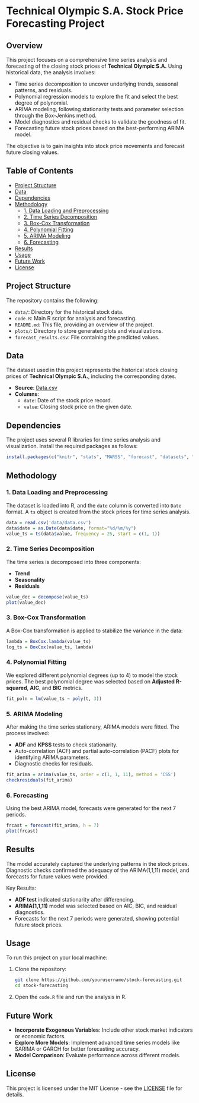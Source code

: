 # Technical Olympic S.A. Stock Price Forecasting Project

## Overview

This project focuses on a comprehensive time series analysis and forecasting of the closing stock prices of **Technical Olympic S.A.** Using historical data, the analysis involves:

- Time series decomposition to uncover underlying trends, seasonal patterns, and residuals.
- Polynomial regression models to explore the fit and select the best degree of polynomial.
- ARIMA modeling, following stationarity tests and parameter selection through the Box-Jenkins method.
- Model diagnostics and residual checks to validate the goodness of fit.
- Forecasting future stock prices based on the best-performing ARIMA model.

The objective is to gain insights into stock price movements and forecast future closing values.

## Table of Contents

- [Project Structure](#project-structure)
- [Data](#data)
- [Dependencies](#dependencies)
- [Methodology](#methodology)
  - [1. Data Loading and Preprocessing](#1-data-loading-and-preprocessing)
  - [2. Time Series Decomposition](#2-time-series-decomposition)
  - [3. Box-Cox Transformation](#3-box-cox-transformation)
  - [4. Polynomial Fitting](#4-polynomial-fitting)
  - [5. ARIMA Modeling](#5-arima-modeling)
  - [6. Forecasting](#6-forecasting)
- [Results](#results)
- [Usage](#usage)
- [Future Work](#future-work)
- [License](#license)

## Project Structure

The repository contains the following:

- `data/`: Directory for the historical stock data.
- `code.R`: Main R script for analysis and forecasting.
- `README.md`: This file, providing an overview of the project.
- `plots/`: Directory to store generated plots and visualizations.
- `forecast_results.csv`: File containing the predicted values.

## Data

The dataset used in this project represents the historical stock closing prices of **Technical Olympic S.A.**, including the corresponding dates.

- **Source**: [Data.csv](data/data.csv)
- **Columns**: 
  - `date`: Date of the stock price record.
  - `value`: Closing stock price on the given date.

## Dependencies

The project uses several R libraries for time series analysis and visualization. Install the required packages as follows:

```R
install.packages(c("knitr", "stats", "MARSS", "forecast", "datasets", "tseries"))
```

## Methodology

### 1. Data Loading and Preprocessing

The dataset is loaded into R, and the `date` column is converted into `Date` format. A `ts` object is created from the stock prices for time series analysis.

```R
data = read.csv('data/data.csv')
data$date = as.Date(data$date, format="%d/%m/%y")
value_ts = ts(data$value, frequency = 25, start = c(1, 1))
```

### 2. Time Series Decomposition

The time series is decomposed into three components:
- **Trend**
- **Seasonality**
- **Residuals**

```R
value_dec = decompose(value_ts)
plot(value_dec)
```

### 3. Box-Cox Transformation

A Box-Cox transformation is applied to stabilize the variance in the data:

```R
lambda = BoxCox.lambda(value_ts)
log_ts = BoxCox(value_ts, lambda)
```

### 4. Polynomial Fitting

We explored different polynomial degrees (up to 4) to model the stock prices. The best polynomial degree was selected based on **Adjusted R-squared**, **AIC**, and **BIC** metrics.

```R
fit_poln = lm(value_ts ~ poly(t, 3))
```

### 5. ARIMA Modeling

After making the time series stationary, ARIMA models were fitted. The process involved:
- **ADF** and **KPSS** tests to check stationarity.
- Auto-correlation (ACF) and partial auto-correlation (PACF) plots for identifying ARIMA parameters.
- Diagnostic checks for residuals.

```R
fit_arima = arima(value_ts, order = c(1, 1, 11), method = 'CSS')
checkresiduals(fit_arima)
```

### 6. Forecasting

Using the best ARIMA model, forecasts were generated for the next 7 periods.

```R
frcast = forecast(fit_arima, h = 7)
plot(frcast)
```

## Results

The model accurately captured the underlying patterns in the stock prices. Diagnostic checks confirmed the adequacy of the ARIMA(1,1,11) model, and forecasts for future values were provided. 

Key Results:
- **ADF test** indicated stationarity after differencing.
- **ARIMA(1,1,11)** model was selected based on AIC, BIC, and residual diagnostics.
- Forecasts for the next 7 periods were generated, showing potential future stock prices.

## Usage

To run this project on your local machine:
1. Clone the repository:
    ```bash
    git clone https://github.com/yourusername/stock-forecasting.git
    cd stock-forecasting
    ```
2. Open the `code.R` file and run the analysis in R.

## Future Work

- **Incorporate Exogenous Variables**: Include other stock market indicators or economic factors.
- **Explore More Models**: Implement advanced time series models like SARIMA or GARCH for better forecasting accuracy.
- **Model Comparison**: Evaluate performance across different models.

## License

This project is licensed under the MIT License - see the [LICENSE](LICENSE) file for details.